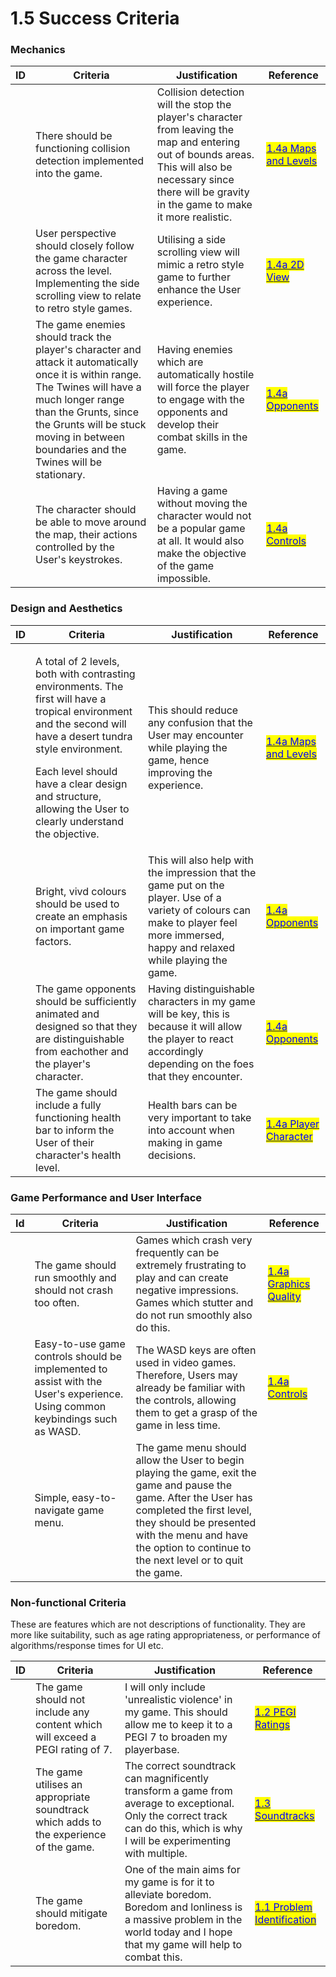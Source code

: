 # 1.5 Success Criteria

### Mechanics

| ID | Criteria                                                                                                                                                                                                                                                           | Justification                                                                                                                                                                                                  | Reference                                                                                                                                                                                 |
| -- | ------------------------------------------------------------------------------------------------------------------------------------------------------------------------------------------------------------------------------------------------------------------ | -------------------------------------------------------------------------------------------------------------------------------------------------------------------------------------------------------------- | ----------------------------------------------------------------------------------------------------------------------------------------------------------------------------------------- |
|    | There should be functioning collision detection implemented into the game.                                                                                                                                                                                         | Collision detection will the stop the player's character from leaving the map and entering out of bounds areas. This will also be necessary since there will be gravity in the game to make it more realistic. | [<mark style="color:blue;">1.4a Maps and Levels</mark>](1.4a-features-of-the-proposed-solution.md#maps-and-levels)                                                                        |
|    | User perspective should closely follow the game character across the level. Implementing the side scrolling view to relate to retro style games.                                                                                                                   | Utilising a side scrolling view will mimic a retro style game to further enhance the User experience.                                                                                                          | [<mark style="color:blue;">1.4a 2D V</mark>](1.4a-features-of-the-proposed-solution.md#2d-view.)[<mark style="color:blue;">iew</mark>](1.4a-features-of-the-proposed-solution.md#2d-view) |
|    | The game enemies should track the player's character and attack it automatically once it is within range. The Twines will have a much longer range than the Grunts, since the Grunts will be stuck moving in between boundaries and the Twines will be stationary. | Having enemies which are automatically hostile will force the player to engage with the opponents and develop their combat skills in the game.                                                                 | [<mark style="color:blue;">1.4a Opponents</mark>](1.4a-features-of-the-proposed-solution.md#opponents)                                                                                    |
|    | The character should be able to move around the map, their actions controlled by the User's keystrokes.                                                                                                                                                            | Having a game without moving the character would not be a popular game at all. It would also make the objective of the game impossible.                                                                        | [<mark style="color:blue;">1.4a Controls</mark>](1.4a-features-of-the-proposed-solution.md#controls)                                                                                      |

### Design and Aesthetics

| ID | Criteria                                                                                                                                                                                                                                                                                        | Justification                                                                                                                                                                         | Reference                                                                                                            |
| -- | ----------------------------------------------------------------------------------------------------------------------------------------------------------------------------------------------------------------------------------------------------------------------------------------------- | ------------------------------------------------------------------------------------------------------------------------------------------------------------------------------------- | -------------------------------------------------------------------------------------------------------------------- |
|    | <p>A total of 2 levels, both with contrasting environments. The first will have a tropical environment and the second will have a desert tundra style environment.</p><p></p><p>Each level should have a clear design and structure, allowing the User to clearly understand the objective.</p> | This should reduce any confusion that the User may encounter while playing the game, hence improving the experience.                                                                  | [<mark style="color:blue;">1.4a Maps and Levels</mark>](1.4a-features-of-the-proposed-solution.md#maps-and-levels)   |
|    | Bright, vivd colours should be used to create an emphasis on important game factors.                                                                                                                                                                                                            | This will also help with the impression that the game put on the player. Use of a variety of colours can make to player feel more immersed, happy and relaxed while playing the game. | [<mark style="color:blue;">1.4a Opponents</mark>](1.4a-features-of-the-proposed-solution.md#opponents)               |
|    | The game opponents should be sufficiently animated and designed so that they are distinguishable from eachother and the player's character.                                                                                                                                                     | Having distinguishable characters in my game will be key, this is because it will allow the player to react accordingly depending on the foes that they encounter.                    | [<mark style="color:blue;">1.4a Opponents</mark>](1.4a-features-of-the-proposed-solution.md#opponents)               |
|    | The game should include a fully functioning health bar to inform the User of their character's health level.                                                                                                                                                                                    | Health bars can be very important to take into account when making in game decisions.                                                                                                 | [<mark style="color:blue;">1.4a Player Character</mark>](1.4a-features-of-the-proposed-solution.md#player-character) |

### Game Performance and User Interface

| Id | Criteria                                                                                                                     | Justification                                                                                                                                                                                                                                                | Reference                                                                                                                                                                                    |
| -- | ---------------------------------------------------------------------------------------------------------------------------- | ------------------------------------------------------------------------------------------------------------------------------------------------------------------------------------------------------------------------------------------------------------ | -------------------------------------------------------------------------------------------------------------------------------------------------------------------------------------------- |
|    | The game should run smoothly and should not crash too often.                                                                 | Games which crash very frequently can be extremely frustrating to play and can create negative impressions. Games which stutter and do not run smoothly also do this.                                                                                        | [<mark style="color:blue;">1.4a Graphics Quality</mark>](1.4a-features-of-the-proposed-solution.md#graphics-quality)                                                                         |
|    | Easy-to-use game controls should be implemented to assist with the User's experience. Using common keybindings such as WASD. | The WASD keys are often used in video games. Therefore, Users may already be familiar with the controls, allowing them to get a grasp of the game in less time.                                                                                              | [<mark style="color:blue;">1.4</mark>](1.4a-features-of-the-proposed-solution.md#controls.)[<mark style="color:blue;">a Controls</mark>](1.4a-features-of-the-proposed-solution.md#controls) |
|    | Simple, easy-to-navigate game menu.                                                                                          | The game menu should allow the User to begin playing the game, exit the game and pause the game. After the User has completed the first level, they should be presented with the menu and have the option to continue to the next level or to quit the game. |                                                                                                                                                                                              |

### Non-functional Criteria

These are features which are not descriptions of functionality. They are more like suitability, such as age rating appropriateness, or performance of algorithms/response times for UI etc.

| ID | Criteria                                                                              | Justification                                                                                                                                                                    | Reference                                                                                    |
| -- | ------------------------------------------------------------------------------------- | -------------------------------------------------------------------------------------------------------------------------------------------------------------------------------- | -------------------------------------------------------------------------------------------- |
|    | The game should not include any content which will exceed a PEGI rating of 7.         | I will only include 'unrealistic violence' in my game. This should allow me to keep it to a PEGI 7 to broaden my playerbase.                                                     | [<mark style="color:blue;">1.2 PEGI Ratings</mark>](1.2-stakeholders.md#pegi-ratings)        |
|    | The game utilises an appropriate soundtrack which adds to the experience of the game. | The correct soundtrack can magnificently transform a game from average to exceptional. Only the correct track can do this, which is why I will be experimenting with multiple.   | [<mark style="color:blue;">1.3 Soundtracks</mark>](1.3-research-the-problem.md#celeste)      |
|    | The game should mitigate boredom.                                                     | One of the main aims for my game is for it to alleviate boredom. Boredom and lonliness is a massive problem in the world today and I hope that my game will help to combat this. | [<mark style="color:blue;">1.1 Problem Identification</mark>](1.1-problem-identification.md) |

